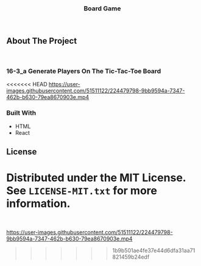 <h3 align="center">Board Game</h3>
</br>

## About The Project
    
<br/>

### 16-3_a    Generate Players On The Tic-Tac-Toe Board

<<<<<<< HEAD
https://user-images.githubusercontent.com/51511122/224479798-9bb9594a-7347-462b-b630-79ea8670903e.mp4



### Built With

- HTML
- React

## License

Distributed under the MIT License. See `LICENSE-MIT.txt` for more information.
=======
<br/>




https://user-images.githubusercontent.com/51511122/224479798-9bb9594a-7347-462b-b630-79ea8670903e.mp4
>>>>>>> 1b9b501ae4fe37e44d6dfa31aa71821459b24edf

